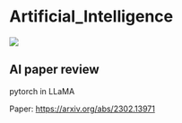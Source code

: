 # Artificial_Intelligence
##### <a href="https://summerbook.tistory.com/" target="_blank"><img src="https://img.shields.io/badge/TSTORY-F26B00?style=plastic&logo=tistory&logoColor=ffffff"/></a>

## AI paper review
pytorch in LLaMA


Paper: https://arxiv.org/abs/2302.13971   
 
